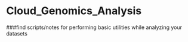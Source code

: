 # Cloud_Genomics_Analysis
###find scripts/notes for performing basic utilities while analyzing your datasets
